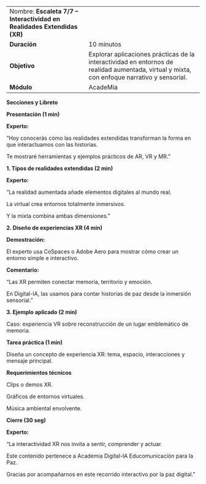 |     |     |
| --- | --- |
| Nombre: **Escaleta 7/7 – Interactividad en Realidades Extendidas (XR)** |     |
| **Duración** | 10 minutos |
| **Objetivo** | Explorar aplicaciones prácticas de la interactividad en entornos de realidad aumentada, virtual y mixta, con enfoque narrativo y sensorial. |
| **Módulo** | AcadeMía |

**Secciones y Libreto**

**Presentación (1 min)**

**Experto:**

“Hoy conocerás cómo las realidades extendidas transforman la forma en que interactuamos con las historias.

Te mostraré herramientas y ejemplos prácticos de AR, VR y MR.”

**1\. Tipos de realidades extendidas (2 min)**

**Experto:**

“La realidad aumentada añade elementos digitales al mundo real.

La virtual crea entornos totalmente inmersivos.

Y la mixta combina ambas dimensiones.”

**2\. Diseño de experiencias XR (4 min)**

**Demostración:**

El experto usa CoSpaces o Adobe Aero para mostrar cómo crear un entorno simple e interactivo.

**Comentario:**

“Las XR permiten conectar memoria, territorio y emoción.

En Digital-IA, las usamos para contar historias de paz desde la inmersión sensorial.”

**3\. Ejemplo aplicado (2 min)**

Caso: experiencia VR sobre reconstrucción de un lugar emblemático de memoria.

**Tarea práctica (1 min)**

Diseña un concepto de experiencia XR: tema, espacio, interacciones y mensaje principal.

**Requerimientos técnicos**

Clips o demos XR.

Gráficos de entornos virtuales.

Música ambiental envolvente.

**Cierre (30 seg)**

**Experto:**

“La interactividad XR nos invita a sentir, comprender y actuar.

Este contenido pertenece a Academia Digital-IA Educomunicación para la Paz.

Gracias por acompañarnos en este recorrido interactivo por la paz digital.”